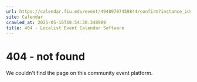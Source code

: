 ```yaml
---
url: https://calendar.fiu.edu/event/49489707459844/confirm?instance_id=49489707479311&return=https%3A%2F%2Fcalendar.fiu.edu%2Fcalendar%3Fevent_types%255B%255D%3D121721
site: Calendar
crawled_at: 2025-05-16T10:54:30.348909
title: 404 - Localist Event Calendar Software
---
```


# 404 - not found
We couldn't find the page on this community event platform.
